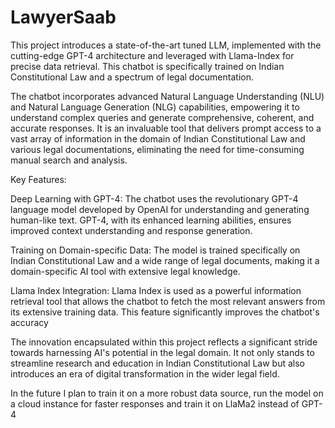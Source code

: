 # LawyerSaab
This project introduces a state-of-the-art tuned LLM, implemented with the cutting-edge GPT-4 architecture and leveraged with Llama-Index for precise data retrieval. This chatbot is specifically trained on Indian Constitutional Law and a spectrum of legal documentation.

The chatbot incorporates advanced Natural Language Understanding (NLU) and Natural Language Generation (NLG) capabilities, empowering it to understand complex queries and generate comprehensive, coherent, and accurate responses. It is an invaluable tool that delivers prompt access to a vast array of information in the domain of Indian Constitutional Law and various legal documentations, eliminating the need for time-consuming manual search and analysis.

Key Features:

Deep Learning with GPT-4: The chatbot uses the revolutionary GPT-4 language model developed by OpenAI for understanding and generating human-like text. GPT-4, with its enhanced learning abilities, ensures improved context understanding and response generation.

Training on Domain-specific Data: The model is trained specifically on Indian Constitutional Law and a wide range of legal documents, making it a domain-specific AI tool with extensive legal knowledge.

Llama Index Integration: Llama Index is used as a powerful information retrieval tool that allows the chatbot to fetch the most relevant answers from its extensive training data. This feature significantly improves the chatbot's accuracy

The innovation encapsulated within this project reflects a significant stride towards harnessing AI's potential in the legal domain. It not only stands to streamline research and education in Indian Constitutional Law but also introduces an era of digital transformation in the wider legal field.

In the future I plan to train it on a more robust data source, run the model on a cloud instance for faster responses and train it on LlaMa2 instead of GPT-4
